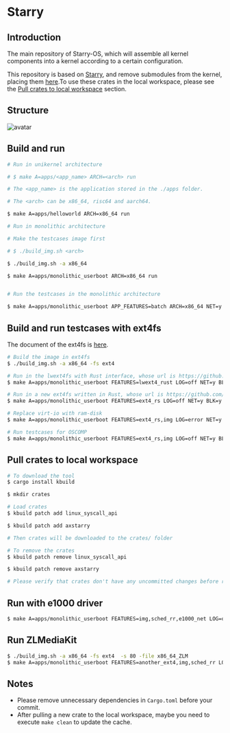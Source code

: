 # Starry

## Introduction

The main repository of Starry-OS, which will assemble all kernel components into a kernel according to a certain configuration.

This repository is based on [Starry](https://github.com/Arceos-monolithic/Starry), and remove submodules from the kernel, placing them [here](https://github.com/orgs/Starry-OS/repositories).To use these crates in the local workspace, please see the [Pull crates to local workspace](#pull-crates-to-local-workspace) section.

## Structure

![avatar](./doc/figures/Starry.svg)

## Build and run

```sh
# Run in unikernel architecture

# $ make A=apps/<app_name> ARCH=<arch> run

# The <app_name> is the application stored in the ./apps folder.

# The <arch> can be x86_64, risc64 and aarch64.

$ make A=apps/helloworld ARCH=x86_64 run

# Run in monolithic architecture

# Make the testcases image first

# $ ./build_img.sh <arch>

$ ./build_img.sh -a x86_64

$ make A=apps/monolithic_userboot ARCH=x86_64 run


# Run the testcases in the monolithic architecture

$ make A=apps/monolithic_userboot APP_FEATURES=batch ARCH=x86_64 NET=y BLK=y run
```

## Build and run testcases with ext4fs
The document of the ext4fs is [here](./doc/ext4fs.md).
```sh
# Build the image in ext4fs
$ ./build_img.sh -a x86_64 -fs ext4

# Run in the lwext4fs with Rust interface, whose url is https://github.com/elliott10/lwext4_rust.
$ make A=apps/monolithic_userboot FEATURES=lwext4_rust LOG=off NET=y BLK=y ACCEL=n run

# Run in a new ext4fs written in Rust, whose url is https://github.com/yuoo655/ext4_rs.
$ make A=apps/monolithic_userboot FEATURES=ext4_rs LOG=off NET=y BLK=y ACCEL=n run

# Replace virt-io with ram-disk
$ make A=apps/monolithic_userboot FEATURES=ext4_rs,img LOG=error NET=y BLK=y ARCH=x86_64 ACCEL=n run

# Run testcases for OSCOMP
$ make A=apps/monolithic_userboot FEATURES=ext4_rs,img LOG=off NET=y BLK=y ACCEL=n run APP_FEATURES=batch
```

## Pull crates to local workspace

```sh
# To download the tool
$ cargo install kbuild

$ mkdir crates

# Load crates
$ kbuild patch add linux_syscall_api

$ kbuild patch add axstarry

# Then crates will be downloaded to the crates/ folder

# To remove the crates
$ kbuild patch remove linux_syscall_api

$ kbuild patch remove axstarry

# Please verify that crates don't have any uncommitted changes before removing them.

```

## Run with e1000 driver
```sh
$ make A=apps/monolithic_userboot FEATURES=img,sched_rr,e1000_net LOG=off ACCEL=n APP_FEATURES=batch NET=y BLK=y run 
```

## Run ZLMediaKit
```sh
$ ./build_img.sh -a x86_64 -fs ext4  -s 80 -file x86_64_ZLM
$ make A=apps/monolithic_userboot FEATURES=another_ext4,img,sched_rr LOG=error NET=y BLK=y ARCH=x86_64 ACCEL=n run
```

## Notes

- Please remove unnecessary dependencies in `Cargo.toml` before your commit.
- After pulling a new crate to the local workspace, maybe you need to execute `make clean` to update the cache.

